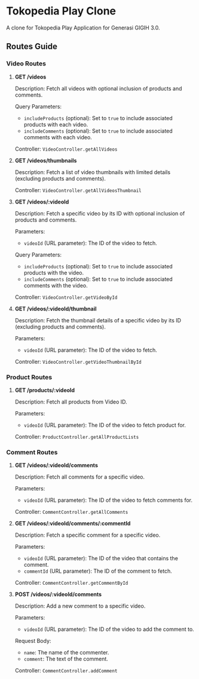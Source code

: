 # Tokopedia Play Clone

A clone for Tokopedia Play Application for Generasi GIGIH 3.0.

## Routes Guide

### Video Routes

1. **GET /videos**

   Description: Fetch all videos with optional inclusion of products and comments.

   Query Parameters:
   - `includeProducts` (optional): Set to `true` to include associated products with each video.
   - `includeComments` (optional): Set to `true` to include associated comments with each video.

   Controller: `VideoController.getAllVideos`

2. **GET /videos/thumbnails**

   Description: Fetch a list of video thumbnails with limited details (excluding products and comments).

   Controller: `VideoController.getAllVideosThumbnail`

3. **GET /videos/:videoId**

   Description: Fetch a specific video by its ID with optional inclusion of products and comments.

   Parameters:
   - `videoId` (URL parameter): The ID of the video to fetch.

   Query Parameters:
   - `includeProducts` (optional): Set to `true` to include associated products with the video.
   - `includeComments` (optional): Set to `true` to include associated comments with the video.

   Controller: `VideoController.getVideoById`

4. **GET /videos/:videoId/thumbnail**

   Description: Fetch the thumbnail details of a specific video by its ID (excluding products and comments).

   Parameters:
   - `videoId` (URL parameter): The ID of the video to fetch.

   Controller: `VideoController.getVideoThumbnailById`

### Product Routes

1. **GET /products/:videoId**

   Description: Fetch all products from Video ID.

   Parameters:
   - `videoId` (URL parameter): The ID of the video to fetch product for.

   Controller: `ProductController.getAllProductLists`

### Comment Routes

1. **GET /videos/:videoId/comments**

   Description: Fetch all comments for a specific video.

   Parameters:
   - `videoId` (URL parameter): The ID of the video to fetch comments for.

   Controller: `CommentController.getAllComments`

2. **GET /videos/:videoId/comments/:commentId**

   Description: Fetch a specific comment for a specific video.

   Parameters:
   - `videoId` (URL parameter): The ID of the video that contains the comment.
   - `commentId` (URL parameter): The ID of the comment to fetch.

   Controller: `CommentController.getCommentById`

3. **POST /videos/:videoId/comments**

   Description: Add a new comment to a specific video.

   Parameters:
   - `videoId` (URL parameter): The ID of the video to add the comment to.

   Request Body:
   - `name`: The name of the commenter.
   - `comment`: The text of the comment.

   Controller: `CommentController.addComment`
